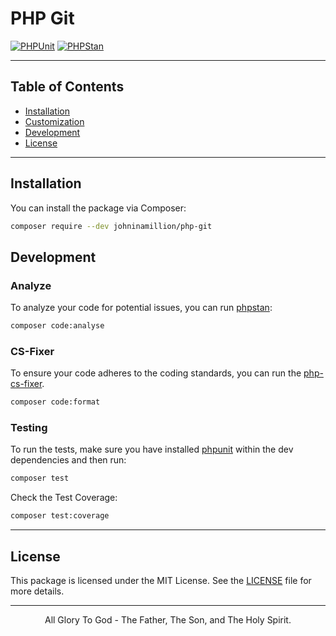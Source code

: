 # PHP Git

[![PHPUnit](https://github.com/johninamillion/php-git/actions/workflows/phpunit.yml/badge.svg)](https://github.com/johninamillion/php-git/actions/workflows/phpunit.yml)
[![PHPStan](https://github.com/johninamillion/php-git/actions/workflows/phpstan.yml/badge.svg)](https://github.com/johninamillion/php-git/actions/workflows/phpstan.yml)

---

## Table of Contents

- [Installation](#installation)
- [Customization](#customization)
- [Development](#development)
- [License](#license)

---

## Installation

You can install the package via Composer:

```bash
composer require --dev johninamillion/php-git
```

## Development

### Analyze

To analyze your code for potential issues, you can run [phpstan](https://github.com/phpstan/phpstan):

```bash
composer code:analyse
```

### CS-Fixer

To ensure your code adheres to the coding standards, you can run the [php-cs-fixer](https://github.com/php-cs-fixer/php-cs-fixer).

```bash
composer code:format
```

### Testing

To run the tests, make sure you have installed [phpunit](https://github.com/sebastianbergmann/phpunit) within the dev dependencies and then run:

```bash
composer test
```

Check the Test Coverage:

```bash
composer test:coverage
```

---

## License
This package is licensed under the MIT License. See the [LICENSE](LICENSE) file for more details.

---

<div style="text-align: center">All Glory To God - The Father, The Son, and The Holy Spirit.</div><br>
